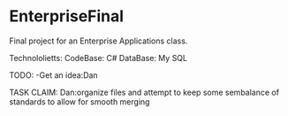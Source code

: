 # EnterpriseFinal
Final project for an Enterprise Applications class.


Technololietts:
CodeBase: C#
DataBase: My SQL


TODO:
-Get an idea:Dan


TASK CLAIM:
Dan:organize files and attempt to keep some sembalance of standards to allow for smooth merging

